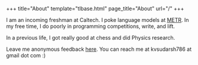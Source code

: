 +++
title="About"
template="tlbase.html"
page_title="About"
url="/"
+++

I am an incoming freshman at Caltech. I poke language models at [METR](https://metr.org). In my free time, I do poorly in programming competitions, write, and lift.

In a previous life, I got really good at chess and did Physics research. 

Leave me anonymous feedback [here](https://www.admonymous.co/sudarshk). You can reach me at kvsudarsh786 at gmail dot com :)